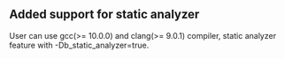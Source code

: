 ## Added support for static analyzer

User can use gcc(>= 10.0.0) and clang(>= 9.0.1) compiler, static analyzer feature with
-Db_static_analyzer=true.

